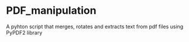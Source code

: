 # PDF_manipulation

A pyhton script that merges, rotates and extracts text from pdf files using PyPDF2 library
